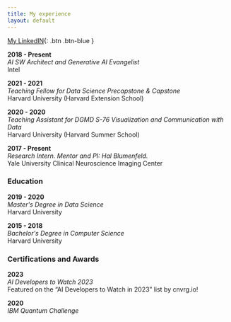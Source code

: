 ```yaml
---
title: My experience
layout: default
---
```


[My LinkedIN](https://www.linkedin.com/in/ria-cheruvu-54348a173){: .btn .btn-blue }

**2018 - Present**  
*AI SW Architect and Generative AI Evangelist*  
Intel  

**2021 - 2021**  
*Teaching Fellow for Data Science Precapstone & Capstone*  
Harvard University (Harvard Extension School)  

**2020 - 2020**  
*Teaching Assistant for DGMD S-76 Visualization and Communication with Data*  
Harvard University (Harvard Summer School)  

**2017 - Present**  
*Research Intern. Mentor and PI: Hal Blumenfeld.*  
Yale University Clinical Neuroscience Imaging Center  

### Education

**2019 - 2020**  
*Master's Degree in Data Science*  
Harvard University  

**2015 - 2018**  
*Bachelor's Degree in Computer Science*  
Harvard University  

### Certifications and Awards

**2023**  
*AI Developers to Watch 2023*  
Featured on the “AI Developers to Watch in 2023” list by cnvrg.io!  

**2020**  
*IBM Quantum Challenge*
